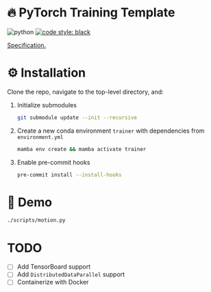 # :fire: PyTorch Training Template

![python](https://img.shields.io/badge/python-3.9-blue.svg)
[![code style: black](https://img.shields.io/badge/code%20style-black-000000.svg)](https://github.com/psf/black)

[Specification.](https://docs.google.com/document/d/1O5z5TiHfbNJMPLjjezeKoCgch9f_ChQlss5xfnQr3Ao/edit)

# :gear: Installation

Clone the repo, navigate to the top-level directory, and:

1. Initialize submodules
    ```bash
    git submodule update --init --recursive
    ```

1. Create a new conda environment `trainer` with dependencies from `environment.yml`
    ```bash
    mamba env create && mamba activate trainer
    ```

1. Enable pre-commit hooks
    ```bash
    pre-commit install --install-hooks
    ```

# :rocket: Demo

```bash
./scripts/motion.py
```

# TODO

- [ ] Add TensorBoard support
- [ ] Add `DistributedDataParallel` support
- [ ] Containerize with Docker
